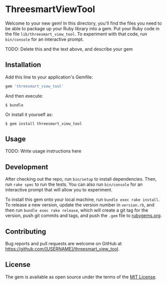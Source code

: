 # ThreesmartViewTool

Welcome to your new gem! In this directory, you'll find the files you need to be able to package up your Ruby library into a gem. Put your Ruby code in the file `lib/threesmart_view_tool`. To experiment with that code, run `bin/console` for an interactive prompt.

TODO: Delete this and the text above, and describe your gem

## Installation

Add this line to your application's Gemfile:

```ruby
gem 'threesmart_view_tool'
```

And then execute:

    $ bundle

Or install it yourself as:

    $ gem install threesmart_view_tool

## Usage

TODO: Write usage instructions here

## Development

After checking out the repo, run `bin/setup` to install dependencies. Then, run `rake spec` to run the tests. You can also run `bin/console` for an interactive prompt that will allow you to experiment.

To install this gem onto your local machine, run `bundle exec rake install`. To release a new version, update the version number in `version.rb`, and then run `bundle exec rake release`, which will create a git tag for the version, push git commits and tags, and push the `.gem` file to [rubygems.org](https://rubygems.org).

## Contributing

Bug reports and pull requests are welcome on GitHub at https://github.com/[USERNAME]/threesmart_view_tool.

## License

The gem is available as open source under the terms of the [MIT License](https://opensource.org/licenses/MIT).
